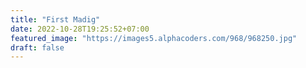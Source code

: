 ```yaml
---
title: "First Madig"
date: 2022-10-28T19:25:52+07:00
featured_image: "https://images5.alphacoders.com/968/968250.jpg"
draft: false
---
```


